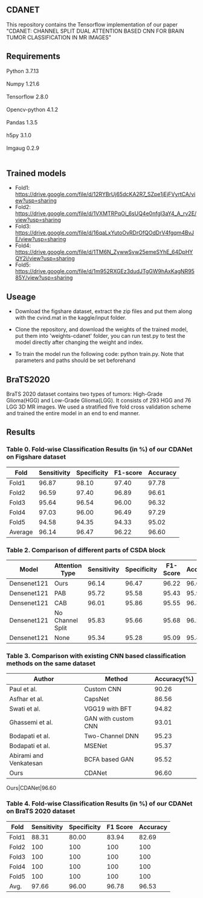 ## CDANET
This repository contains the Tensorflow implementation of our paper "CDANET: CHANNEL SPLIT DUAL ATTENTION BASED CNN FOR BRAIN TUMOR
CLASSIFICATION IN MR IMAGES"

## Requirements
Python 3.7.13 <br />
<br />
Numpy 1.21.6 <br />
<br />
Tensorflow 2.8.0 <br />
<br />
Opencv-python 4.1.2 <br />
<br />
Pandas 1.3.5 <br />
<br />
h5py 3.1.0 <br />
<br />
Imgaug 0.2.9 <br />
<br />

## Trained models
- Fold1: https://drive.google.com/file/d/12RYBrUj65dcKA2R7_SZpe1jEjFVyrtCA/view?usp=sharing
- Fold2: https://drive.google.com/file/d/1VXMTRPqOi_6sUQ4e0nfgI3aY4_A_rv2E/view?usp=sharing
- Fold3: https://drive.google.com/file/d/16qaLxYutoOvRDrOfQOdDrV4fgqm4BvJE/view?usp=sharing
- Fold4: https://drive.google.com/file/d/1TM6N_ZywwSvw25emeSYhE_64DpHYQY2i/view?usp=sharing
- Fold5: https://drive.google.com/file/d/1m952RXGEz3dudJTgGW9hAxKagNR9585Y/view?usp=sharing

## Useage
- Download the figshare dataset, extract the zip files and put them along with the cvind.mat in the kaggle/input folder.

- Clone the repository, and download the weights of the trained model, put them into 'weights-cdanet' folder, you can run test.py to test the model directly after changing the weight and index. 

- To train the model run the following code: python train.py. Note that parameters and paths should be set beforehand


## BraTS2020 
BraTS 2020 dataset contains two types of tumors: High-Grade Glioma(HGG) and Low-Grade Glioma(LGG). It consists of 293 HGG and 76 LGG 3D MR images. We used a stratified five fold cross validation scheme and trained the entire model in an end to end manner.
 
## Results

### Table 0. Fold-wise Classification Results (in %) of our CDANet on Figshare dataset
Fold|Sensitivity|Specificity|F1-score|Accuracy
---|---|---|---|---
Fold1|96.87|98.10|97.40|97.78
Fold2|96.59|97.40|96.89|96.61
Fold3|95.64|96.54|96.00|96.32
Fold4|97.03|96.00|96.49|97.29
Fold5|94.58|94.35|94.33|95.02
Average|96.14|96.47|96.22|96.60

### Table 2. Comparison of different parts of CSDA block
Model|Attention Type|Sensitivity|Specificity|F1-Score|Accuracy
---|---|---|---|---|---
Densenet121|Ours|96.14|96.47|96.22|96.60
Densenet121|PAB|95.72|95.58|95.43|95.95
Densenet121|CAB|96.01|95.86|95.55|96.33
Densenet121|No Channel Split|95.83|95.66|95.68|96.21
Densenet121|None|95.34|95.28|95.09|95.88

### Table 3. Comparison with existing CNN based classification methods on the same dataset
Author|Method|Accuracy(%)
---|---|---
Paul et al.|Custom CNN|90.26
Asfhar et al.|CapsNet|86.56
Swati et al.|VGG19 with BFT|94.82
Ghassemi et al.|GAN with custom CNN|93.01
Bodapati et al.|Two-Channel DNN| 95.23
Bodapati et al.|MSENet| 95.37
Abirami and Venkatesan| BCFA based GAN| 95.52
Ours|CDANet|96.60

Ours|CDANet|96.60

### Table 4. Fold-wise Classification Results (in %) of our CDANet on BraTS 2020 dataset
Fold|Sensitivity|Specificity|F1 Score|Accuracy
---|---|---|---|---
Fold1|88.31|80.00|83.94|82.69
Fold2|100|100|100|100
Fold3|100|100|100|100
Fold4|100|100|100|100
Fold5|100|100|100|100
Avg.|97.66|96.00|96.78|96.53
